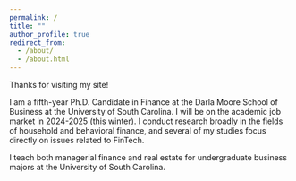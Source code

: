 ```yaml
---
permalink: /
title: ""
author_profile: true
redirect_from: 
  - /about/
  - /about.html
---
```


Thanks for visiting my site!


I am a fifth-year Ph.D. Candidate in Finance at the Darla Moore School of Business at the University of South Carolina. I will be on the academic job market in 2024-2025 (this winter). I conduct research broadly in the fields of household and behavioral finance, and several of my studies focus directly on issues related to FinTech. 


I teach both managerial finance and real estate for undergraduate business majors at the University of South Carolina.

